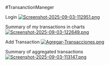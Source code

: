 #TransanctionManeger

Login
[![Screenshot-2025-09-03-112951.png](https://i.postimg.cc/FHcLjQFL/Screenshot-2025-09-03-112951.png)](https://postimg.cc/VJfv8pCf)


Summary of my transactions in charts
[![Screenshot-2025-09-03-122649.png](https://i.postimg.cc/fbxtt4jR/Screenshot-2025-09-03-122649.png)](https://postimg.cc/p9LX466w)


Add Transaction
[![Agregar-Transacciones.png](https://i.postimg.cc/d0qkyHWR/Agregar-Transacciones.png)](https://postimg.cc/75WZvVrb)


Summary of aggregated transactions
[![Screenshot-2025-09-03-113147.png](https://i.postimg.cc/wxsGP0VQ/Screenshot-2025-09-03-113147.png)](https://postimg.cc/0rPnKGhz)
